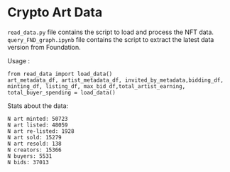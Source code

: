 # Crypto Art Data

`read_data.py` file contains the script to load and process the NFT data. 
`query_FND_graph.ipynb` file contains the script to extract the latest data version from Foundation. 

Usage :
```
from read_data import load_data()
art_metadata_df, artist_metadata_df, invited_by_metadata,bidding_df, minting_df, listing_df, max_bid_df,total_artist_earning, total_buyer_spending = load_data()
```

Stats about the data:

```
N art minted: 50723
N art listed: 48059
N art re-listed: 1928
N art sold: 15279
N art resold: 138
N creators: 15366
N buyers: 5531
N bids: 37013
```
